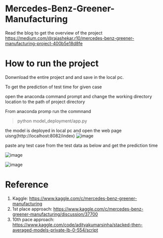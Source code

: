 # Mercedes-Benz-Greener-Manufacturing
Read the blog to get the overview of the project
https://medium.com/@rajashekar.r10/mercedes-benz-greener-manufacturing-project-400b5e18d8fe

# How to run the project
Donwnload the entire project and and save in the local pc.

To get the  prediction of test time for given case

open the anaconda command prompt and change the working directory location to the path of project directory
 
 From anaconda promp run the commnand
 >python model_deployment/app.py
   
 the model is deployed in local pc and open the web page uisng(http://localhost:8082/index)
 ![image](https://user-images.githubusercontent.com/105404888/208474173-6c634065-9b3e-446e-bbbf-1789f83a232b.png)

paste any test case from the test data as below and get the prediction time


![image](https://user-images.githubusercontent.com/105404888/208474667-18c0c2ee-cba6-4f2e-af87-d41b837fec64.png)


![image](https://user-images.githubusercontent.com/105404888/208475046-aa973d77-d67d-40b9-9703-88ff04838946.png)



# Reference
1. Kaggle: https://www.kaggle.com/c/mercedes-benz-greener-manufacturing
2. 1st place approach: https://www.kaggle.com/c/mercedes-benz-greener-manufacturing/discussion/37700
3. 10th pace approach: https://www.kaggle.com/code/adityakumarsinha/stacked-then-averaged-models-private-lb-0-554/script


